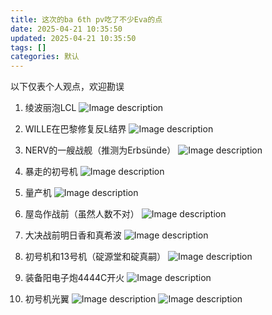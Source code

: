 ```yaml
---
title: 这次的ba 6th pv吃了不少Eva的点
date: 2025-04-21 10:35:50
updated: 2025-04-21 10:35:50
tags: []
categories: 默认
---
```


以下仅表个人观点，欢迎勘误

1. 绫波丽泡LCL
   ![Image description](https://s.rmimg.com/2025-04-21/1745221853-895725-2025-04-21-153511.png)

2. WILLE在巴黎修复反L结界
   ![Image description](https://s.rmimg.com/2025-04-21/1745223009-343942-2025-04-21-153637.png)

3. NERV的一艘战舰（推测为Erbsünde）
   ![Image description](https://s.rmimg.com/2025-04-21/1745223105-626384-2025-04-21-153832.png)

4. 暴走的初号机
   ![Image description](https://s.rmimg.com/2025-04-21/1745223167-554678-2025-04-21-153951.png)

5. 量产机
   ![Image description](https://s.rmimg.com/2025-04-21/1745223179-105679-2025-04-21-154025.png)

6. 屋岛作战前（虽然人数不对）
   ![Image description](https://s.rmimg.com/2025-04-21/1745223201-309792-2025-04-21-154039.png)

7. 大决战前明日香和真希波
   ![Image description](https://s.rmimg.com/2025-04-21/1745223324-691409-2025-04-21-154126.png)

8. 初号机和13号机（碇源堂和碇真嗣）
   ![Image description](https://s.rmimg.com/2025-04-21/1745223444-926117-2025-04-21-154201.png)

9. 装备阳电子炮4444C开火
   ![Image description](https://s.rmimg.com/2025-04-21/1745223582-250486-2025-04-21-154330.png)

10. 初号机光翼
    ![Image description](https://s.rmimg.com/2025-04-21/1745223659-685648-2025-04-21-154428.png)
    ![Image description](https://s.rmimg.com/2025-04-21/1745223661-64023-2025-04-21-154444.png)
